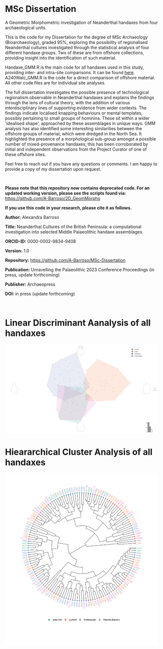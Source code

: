 # MSc Dissertation

A Geometric Morphometric investigation of Neanderthal handaxes from four archaeological units.

This is the code for my Dissertation for the degree of MSc Archaeology (Bioarchaeology), graded 95%, exploring the possibility of regionalised Neanderthal cultures investigated through the statistical analysis of four different handaxe groups. Two of these are from offshore collections, providing insight into the identification of such material.

Handaxe_GMM.R is the main code for all handaxes used in this study, providing inter- and intra-site comparisons. It can be found [here](https://github.com/A-Barroso/MSc-Dissertation/blob/main/Scripts/Handaxe_GMM.R).
A240Walc_GMM.R is the code for a direct comparison of offshore material. All other code files are for individual site analyses.

The full dissertation investigates the possible presence of technological regionalism observable in Neanderthal handaxes and explains the findings through the lens of cultural theory, with the addition of various interdisciplinary lines of supporting evidence from wider contexts. The findings indicate localised knapping behaviours or mental templates, possibly pertaining to small groups of hominins. These sit within a wider 'idealised shape', approached by these assemblages in unique ways. GMM analysis has also identified some interesting similarities between the offshore groups of material, which were dredged in the North Sea. It highlighted the presence of a morphological sub-group amongst a possible number of mixed-provenance handaxes; this has been corroborated by initial and independent observations from the Project Curator of one of these offshore sites.

Feel free to reach out if you have any questions or comments. I am happy to provide a copy of my dissertation upon request.


<br>

**Please note that this repository now contains deprecated code. For an updated working version, please see the scripts found via:** https://github.com/A-Barroso/2D_GeomMorpho

**If you use this code in your research, please cite it as follows.**

**Author:** Alexandra Barroso

**Title:** Neanderthal Cultures of the British Peninsula: a computational investigation into selected Middle Palaeolithic handaxe assemblages.

**ORCID-ID:** 0000-0002-9834-9408

**Version:** 1.0  

**Repository:** https://github.com/A-Barroso/MSc-Dissertation

**Publication:** Unravelling the Palaeolithic 2023 Conference Proceedings (in press, update forthcoming)

**Publisher:** Archaeopress

**DOI:** in press (update forthcoming)


<br>




# Linear Discriminant Aanalysis of all handaxes

![./images/LDAfullaxes.jpg](https://github.com/A-Barroso/MSc-Dissertation/blob/main/Images/LDAfullaxes.jpg)




# Hieararchical Cluster Analysis of all handaxes

![./images/clad.jpg](https://github.com/A-Barroso/MSc-Dissertation/blob/main/Images/clad.jpg)

